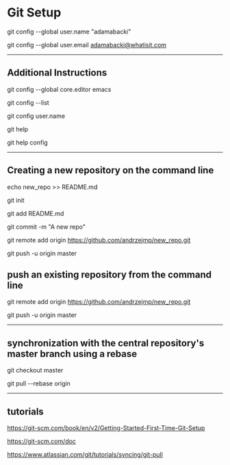# Git Setup

git config --global user.name "adamabacki"

git config --global user.email adamabacki@whatisit.com

----------------------------------------------------
## Additional Instructions

git config --global core.editor emacs

git config --list

git config user.name

git help 

git help config

----------------------------------------------------

## Creating a new repository on the command line

echo new_repo >> README.md

git init

git add README.md

git commit -m "A new repo"

git remote add origin https://github.com/andrzejmp/new_repo.git

git push -u origin master

## push an existing repository from the command line

git remote add origin https://github.com/andrzejmp/new_repo.git

git push -u origin master

-----------------------------------------------------------------
## synchronization with the central repository's master branch using a rebase

git checkout master

git pull --rebase origin

------------------------------------------------------------------

## tutorials
   
https://git-scm.com/book/en/v2/Getting-Started-First-Time-Git-Setup
   
https://git-scm.com/doc
   
https://www.atlassian.com/git/tutorials/syncing/git-pull

